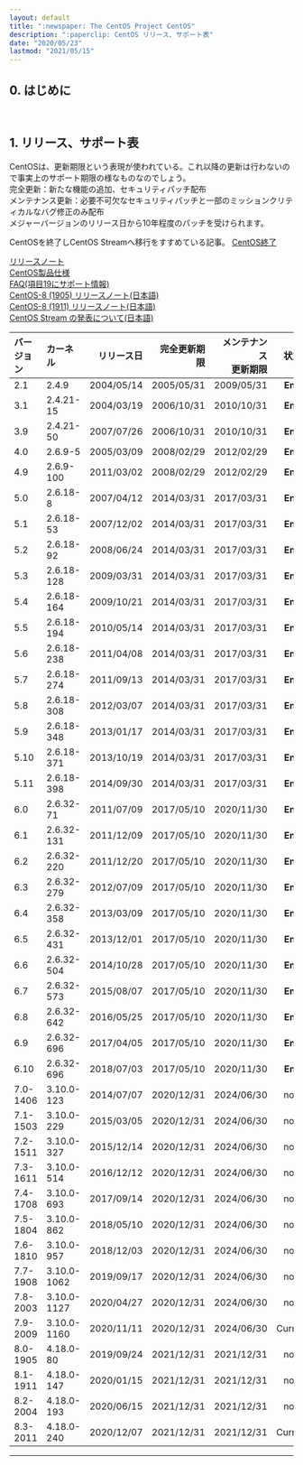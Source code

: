 ```yaml
---
layout: default
title: ":newspaper: The CentOS Project CentOS"
description: ":paperclip: CentOS リリース、サポート表"
date: "2020/05/23"
lastmod: "2021/05/15"
---
```


## 0. はじめに

<br />

## 1. リリース、サポート表

CentOSは、更新期限という表現が使われている。これ以降の更新は行わないので事実上のサポート期限の様なものなのでしょう。  
完全更新：新たな機能の追加、セキュリティパッチ配布  
メンテナンス更新：必要不可欠なセキュリティパッチと一部のミッションクリティカルなバグ修正のみ配布  
メジャーバージョンのリリース日から10年程度のパッチを受けられます。  

CentOSを終了しCentOS Streamへ移行をすすめている記事。
[CentOS終了](https://blog.centos.org/2020/12/future-is-centos-stream/)

[リリースノート](https://wiki.centos.org/Manuals/ReleaseNotes)  
[CentOS製品仕様](https://wiki.centos.org/About/Product)  
[FAQ(項目19にサポート情報)](https://wiki.centos.org/FAQ/General)  
[CentOS-8 (1905) リリースノート(日本語)](https://wiki.centos.org/ja/Manuals/ReleaseNotes/CentOS8.1905)  
[CentOS-8 (1911) リリースノート(日本語)](https://wiki.centos.org/ja/Manuals/ReleaseNotes/CentOS8.1911)  
[CentOS Stream の発表について(日本語)](https://wiki.centos.org/ja/Manuals/ReleaseNotes/CentOSStream)  

| バージョン    | カーネル        |      リリース日 |     完全更新期限 | メンテナンス<br />更新期限 |    状態   |
| :------- | :---------- | ---------: | ---------: | ---------------: | :-----: |
| 2.1      | 2.4.9       | 2004/05/14 | 2005/05/31 |       2009/05/31 | **End** |
| 3.1      | 2.4.21-15   | 2004/03/19 | 2006/10/31 |       2010/10/31 | **End** |
| 3.9      | 2.4.21-50   | 2007/07/26 | 2006/10/31 |       2010/10/31 | **End** |
| 4.0      | 2.6.9-5     | 2005/03/09 | 2008/02/29 |       2012/02/29 | **End** |
| 4.9      | 2.6.9-100   | 2011/03/02 | 2008/02/29 |       2012/02/29 | **End** |
| 5.0      | 2.6.18-8    | 2007/04/12 | 2014/03/31 |       2017/03/31 | **End** |
| 5.1      | 2.6.18-53   | 2007/12/02 | 2014/03/31 |       2017/03/31 | **End** |
| 5.2      | 2.6.18-92   | 2008/06/24 | 2014/03/31 |       2017/03/31 | **End** |
| 5.3      | 2.6.18-128  | 2009/03/31 | 2014/03/31 |       2017/03/31 | **End** |
| 5.4      | 2.6.18-164  | 2009/10/21 | 2014/03/31 |       2017/03/31 | **End** |
| 5.5      | 2.6.18-194  | 2010/05/14 | 2014/03/31 |       2017/03/31 | **End** |
| 5.6      | 2.6.18-238  | 2011/04/08 | 2014/03/31 |       2017/03/31 | **End** |
| 5.7      | 2.6.18-274  | 2011/09/13 | 2014/03/31 |       2017/03/31 | **End** |
| 5.8      | 2.6.18-308  | 2012/03/07 | 2014/03/31 |       2017/03/31 | **End** |
| 5.9      | 2.6.18-348  | 2013/01/17 | 2014/03/31 |       2017/03/31 | **End** |
| 5.10     | 2.6.18-371  | 2013/10/19 | 2014/03/31 |       2017/03/31 | **End** |
| 5.11     | 2.6.18-398  | 2014/09/30 | 2014/03/31 |       2017/03/31 | **End** |
| 6.0      | 2.6.32-71   | 2011/07/09 | 2017/05/10 |       2020/11/30 | **End** |
| 6.1      | 2.6.32-131  | 2011/12/09 | 2017/05/10 |       2020/11/30 | **End** |
| 6.2      | 2.6.32-220  | 2011/12/20 | 2017/05/10 |       2020/11/30 | **End** |
| 6.3      | 2.6.32-279  | 2012/07/09 | 2017/05/10 |       2020/11/30 | **End** |
| 6.4      | 2.6.32-358  | 2013/03/09 | 2017/05/10 |       2020/11/30 | **End** |
| 6.5      | 2.6.32-431  | 2013/12/01 | 2017/05/10 |       2020/11/30 | **End** |
| 6.6      | 2.6.32-504  | 2014/10/28 | 2017/05/10 |       2020/11/30 | **End** |
| 6.7      | 2.6.32-573  | 2015/08/07 | 2017/05/10 |       2020/11/30 | **End** |
| 6.8      | 2.6.32-642  | 2016/05/25 | 2017/05/10 |       2020/11/30 | **End** |
| 6.9      | 2.6.32-696  | 2017/04/05 | 2017/05/10 |       2020/11/30 | **End** |
| 6.10     | 2.6.32-696  | 2018/07/03 | 2017/05/10 |       2020/11/30 | **End** |
| 7.0-1406 | 3.10.0-123  | 2014/07/07 | 2020/12/31 |       2024/06/30 |   now   |
| 7.1-1503 | 3.10.0-229  | 2015/03/05 | 2020/12/31 |       2024/06/30 |   now   |
| 7.2-1511 | 3.10.0-327  | 2015/12/14 | 2020/12/31 |       2024/06/30 |   now   |
| 7.3-1611 | 3.10.0-514  | 2016/12/12 | 2020/12/31 |       2024/06/30 |   now   |
| 7.4-1708 | 3.10.0-693  | 2017/09/14 | 2020/12/31 |       2024/06/30 |   now   |
| 7.5-1804 | 3.10.0-862  | 2018/05/10 | 2020/12/31 |       2024/06/30 |   now   |
| 7.6-1810 | 3.10.0-957  | 2018/12/03 | 2020/12/31 |       2024/06/30 |   now   |
| 7.7-1908 | 3.10.0-1062 | 2019/09/17 | 2020/12/31 |       2024/06/30 |   now   |
| 7.8-2003 | 3.10.0-1127 | 2020/04/27 | 2020/12/31 |       2024/06/30 |   now   |
| 7.9-2009 | 3.10.0-1160 | 2020/11/11 | 2020/12/31 |       2024/06/30 | Current |
| 8.0-1905 | 4.18.0-80   | 2019/09/24 | 2021/12/31 |       2021/12/31 |   now   |
| 8.1-1911 | 4.18.0-147  | 2020/01/15 | 2021/12/31 |       2021/12/31 |   now   |
| 8.2-2004 | 4.18.0-193  | 2020/06/15 | 2021/12/31 |       2021/12/31 |   now   |
| 8.3-2011 | 4.18.0-240  | 2020/12/07 | 2021/12/31 |       2021/12/31 | Current |

* * *
